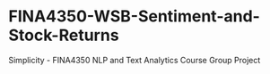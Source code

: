 # FINA4350-WSB-Sentiment-and-Stock-Returns
Simplicity - FINA4350 NLP and Text Analytics Course Group Project
